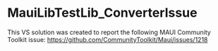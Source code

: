 # MauiLibTestLib_ConverterIssue

This VS solution was created to report the following MAUI Community Toolkit issue:
https://github.com/CommunityToolkit/Maui/issues/1218
